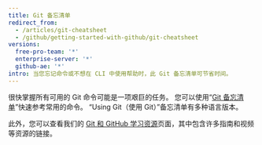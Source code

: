 ```yaml
---
title: Git 备忘清单
redirect_from:
  - /articles/git-cheatsheet
  - /github/getting-started-with-github/git-cheatsheet
versions:
  free-pro-team: '*'
  enterprise-server: '*'
  github-ae: '*'
intro: 当您忘记命令或不想在 CLI 中使用帮助时，此 Git 备忘清单可节省时间。
---
```


很快掌握所有可用的 Git 命令可能是一项艰巨的任务。 您可以使用“[Git 备忘清单](https://training.github.com/)”快速参考常用的命令。 “Using Git（使用 Git）”备忘清单有多种语言版本。

此外，您可以查看我们的 [Git 和 GitHub 学习资源](/articles/git-and-github-learning-resources/)页面，其中包含许多指南和视频等资源的链接。

